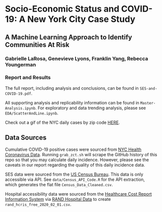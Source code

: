 # Socio-Economic Status and COVID-19: A New York City Case Study
## A Machine Learning Approach to Identify Communities At Risk
### Gabrielle LaRosa, Genevieve Lyons, Franklin Yang, Rebecca Youngerman

### Report and Results

The full report, including analysis and conclusions, can be found in `SES-and-COVID-19.pdf`.

All supporting analysis and replicability information can be found in `Master-Analysis.ipynb`. For exploratory and data trending analysis, please see `EDA/ScatterAndLine.ipynb`. 

Check out a gif of the NYC daily cases by zip code [HERE](https://github.com/genevievelyons/COVID-SES/blob/master/EDA/maps/new_map_normal_per10k.gif). 

## Data Sources

Cumulative COVID-19 positive cases were sourced from [NYC Health Coronavirus Data](https://github.com/nychealth/coronavirus-data). Running `grab_zct.sh` will scrape the GitHub history of this repo so that you may calculate daily incidence. However, please see the caveats in our report regarding the quality of this daily incidence data. 

SES data were sourced from the [US Census Bureau](https://www.census.gov/). This data is only accessible via API. See `data/Census_API_Code.R` for the API extraction, which generates the flat file `Census_Data_Cleaned.csv`.

Hospital accessibility data were sourced from the [Healthcare Cost Report Information System](https://www.cms.gov/Research-Statistics-Data-and-Systems/Downloadable-Public-Use-Files/Cost-Reports) via [RAND Hospital Data](https://www.hospitaldatasets.org/) to create `rand_hcris_free_2020_02_01.csv`.

